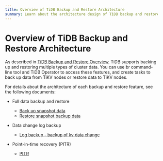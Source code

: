 ```yaml
---
title: Overview of TiDB Backup and Restore Architecture
summary: Learn about the architecture design of TiDB backup and restore features.
---
```


# Overview of TiDB Backup and Restore Architecture

As described in [TiDB Backup and Restore Overview](/br/backup-and-restore-overview.md), TiDB supports backing up and restoring multiple types of cluster data. You can use br command-line tool and TiDB Operator to access these features, and create tasks to back up data from TiKV nodes or restore data to TiKV nodes.

For details about the architecture of each backup and restore feature, see the following documents:

- Full data backup and restore

    - [Back up snapshot data](/br/br-snapshot-architecture.md#backup-process)
    - [Restore snapshot backup data](/br/br-snapshot-architecture.md#restore-process)

- Data change log backup

    - [Log backup - backup of kv data change](/br/br-log-architecture.md#log-backup)

- Point-in-time recovery (PITR)

    - [PITR](/br/br-log-architecture.md#pitr)
